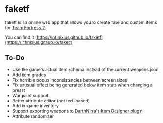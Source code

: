 # faketf

faketf is an online web app that allows you to create fake and custom items for [Team Fortress 2](https://teamfortress.com).

You can find it [https://infinixius.github.io/faketf](https://infinixius.github.io/faketf)

## To-Do

- Use the game's actual item schema instead of the current weapons.json
- Add item grades
- Fix horrible popup inconsistencies between screen sizes
- Fix unusual effect being generated below item stats when changing a preset
- War paint support
- Better attribute editor (not text-based)
- Add in-game inventory
- Support exporting weapons to [DarthNinja's Item Designer plugin](https://forums.alliedmods.net/showthread.php?p=1353985)
- Attribute randomizer